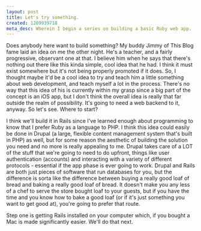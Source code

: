 ```yaml
--- 
layout: post
title: Let's try something.
created: 1289939718
meta_desc: Wherein I begin a series on building a basic Ruby web app.
---
```

Does anybody here want to build something?  My buddy Jimmy of This Blog fame laid an idea on me the other night.  He's a teacher, and a fairly progressive, observant one at that.  I believe him when he says that there's nothing out there like this kinda simple, cool idea that he had.  I think it must exist somewhere but it's not being properly promoted if it does.  So, I thought maybe it'd be a cool idea to try and teach him a little something about web development, and teach myself a lot in the process.  There's no way that this idea of his is currently within my grasp since a big part of the concept is an iOS app, but I don't think the overall idea is really that far outside the realm of possibility.  It's going to need a web backend to it, anyway.  So let's see.  Where to start?

I think we'll build it in Rails since I've learned enough about programming to know that I prefer Ruby as a language to PHP.  I think this idea could easily be done in Drupal (a large, flexible content management system that's built in PHP) as well, but for some reason the aesthetic of building the solution you need and no more is really appealing to me.  Drupal takes care of a LOT of the stuff that we're going to need to do upfront, things like user authentication (accounts) and interacting with a variety of different protocols - essential if the app phase is ever going to work.  Drupal and Rails are both just pieces of software that run databases for you, but the difference is sorta like the difference between buying a really good loaf of bread and baking a really good loaf of bread.  It doesn't make you any less of a chef to serve the store bought loaf to your guests, but if you have the time and you know how to bake a good loaf (or if it's just something you want to get good at), you're going to prefer that route.

Step one is getting Rails installed on your computer which, if you bought a Mac is made significantly easier.  We'll do that next.
